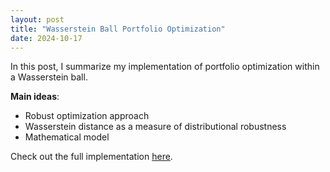 ```yaml
---
layout: post
title: "Wasserstein Ball Portfolio Optimization"
date: 2024-10-17
---
```


In this post, I summarize my implementation of portfolio optimization within a Wasserstein ball. 

**Main ideas**:
- Robust optimization approach
- Wasserstein distance as a measure of distributional robustness
- Mathematical model

Check out the full implementation [here](https://github.com/your-username/wasserstein-portfolio-optimization).